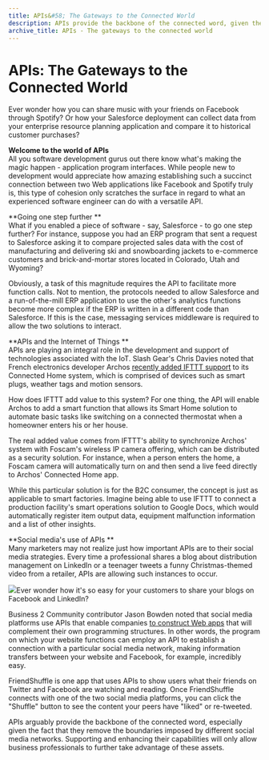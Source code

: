 ```yaml
---
title: APIs&#58; The Gateways to the Connected World
description: APIs provide the backbone of the connected word, given the fact that they remove the boundaries imposed by different social media networks.
archive_title: APIs - The gateways to the connected world
---
```


# APIs: The Gateways to the Connected World

Ever wonder how you can share music with your friends on Facebook through Spotify? Or how your Salesforce deployment can collect data from your enterprise resource planning application and compare it to historical customer purchases?

**Welcome to the world of APIs**  
All you software development gurus out there know what's making the magic happen - application program interfaces. While people new to development would appreciate how amazing establishing such a succinct connection between two Web applications like Facebook and Spotify truly is, this type of cohesion only scratches the surface in regard to what an experienced software engineer can do with a versatile API. 

**Going one step further **  
What if you enabled a piece of software - say, Salesforce - to go one step further? For instance, suppose you had an ERP program that sent a request to Salesforce asking it to compare projected sales data with the cost of manufacturing and delivering ski and snowboarding jackets to e-commerce customers and brick-and-mortar stores located in Colorado, Utah and Wyoming? 

Obviously, a task of this magnitude requires the API to facilitate more function calls. Not to mention, the protocols needed to allow Salesforce and a run-of-the-mill ERP application to use the other's analytics functions become more complex if the ERP is written in a different code than Salesforce. If this is the case, messaging services middleware is required to allow the two solutions to interact.  

**APIs and the Internet of Things **  
APIs are playing an integral role in the development and support of technologies associated with the IoT. Slash Gear's Chris Davies noted that French electronics developer Archos [recently added IFTTT support](http://www.slashgear.com/archos-adds-ifttt-to-connected-home-system-29360938/) to its Connected Home system, which is comprised of devices such as smart plugs, weather tags and motion sensors. 

How does IFTTT add value to this system? For one thing, the API will enable Archos to add a smart function that allows its Smart Home solution to automate basic tasks like switching on a connected thermostat when a homeowner enters his or her house. 

The real added value comes from IFTTT's ability to synchronize Archos' system with Foscam's wireless IP camera offering, which can be distributed as a security solution. For instance, when a person enters the home, a Foscam camera will automatically turn on and then send a live feed directly to Archos' Connected Home app. 

While this particular solution is for the B2C consumer, the concept is just as applicable to smart factories. Imagine being able to use IFTTT to connect a production facility's smart operations solution to Google Docs, which would automatically register item output data, equipment malfunction information and a list of other insights.

**Social media's use of APIs **  
Many marketers may not realize just how important APIs are to their social media strategies. Every time a professional shares a blog about distribution management on LinkedIn or a teenager tweets a funny Christmas-themed video from a retailer, APIs are allowing such instances to occur. 

![](http://pictures.brafton.com/x_0_0_0_14106385_800.jpg)Ever wonder how it's so easy for your customers to share your blogs on Facebook and LinkedIn?

Business 2 Community contributor Jason Bowden noted that social media platforms use APIs that enable companies [to construct Web apps](http://www.business2community.com/social-media/social-media-apis-data-collection-strategies-0887426) that will complement their own programming structures. In other words, the program on which your website functions can employ an API to establish a connection with a particular social media network, making information transfers between your website and Facebook, for example, incredibly easy. 

FriendShuffle is one app that uses APIs to show users what their friends on Twitter and Facebook are watching and reading. Once FriendShuffle connects with one of the two social media platforms, you can click the "Shuffle" button to see the content your peers have "liked" or re-tweeted. 

APIs arguably provide the backbone of the connected word, especially given the fact that they remove the boundaries imposed by different social media networks. Supporting and enhancing their capabilities will only allow business professionals to further take advantage of these assets.
